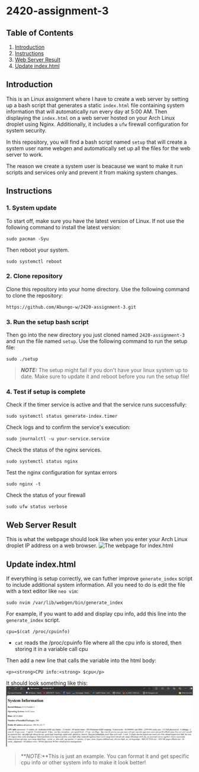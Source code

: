# 2420-assignment-3
## Table of Contents
1. [Introduction](#introduction)
2. [Instructions](#instructions)
3. [Web Server Result](#web-server-result)
4. [Update index.html](#update-indexhtml)

## Introduction
This is an Linux assignment where I have to create a web server by setting up a bash script that generates a static `index.html` file containing system information that will automatically run every day at 5:00 AM. Then displaying the `index.html` on a web server hosted on your Arch Linux droplet using Nginx. Additionally, it includes a `ufw` firewall configuration for system security.

In this repository, you will find a bash script named `setup` that will create a system user name webgen and automatically set up all the files for the web server to work.

The reason we create a system user is beacause we want to make it run scripts and services only and prevent it from making system changes.

## Instructions
### 1. System update
To start off, make sure you have the latest version of Linux. If not use the following command to install the latest version:
```
sudo pacman -Syu
```
Then reboot your system.
```
sudo systemctl reboot
```
### 2. Clone repository
Clone this repository into your home directory.
Use the following command to clone the repository:
```
https://github.com/Abungo-w/2420-assignment-3.git
```
### 3. Run the setup bash script
Then go into the new directory you just cloned named `2420-assignment-3` and run the file named `setup`.
Use the following command to run the setup file:
```
sudo ./setup
```
> **_NOTE:_**  The setup might fail if you don't have your linux system up to date. Make sure to update it and reboot before you run the setup file!
### 4. Test if setup is complete
Check if the timer service is active and that the service runs successfully:
```
sudo systemctl status generate-index.timer
```
Check logs and to confirm the service's execution:
```
sudo journalctl -u your-service.service
```
Check the status of the nginx services.
```
sudo systemctl status nginx
```
Test the nginx configuration for syntax errors
```
sudo nginx -t
```
Check the status of your firewall
```
sudo ufw status verbose
```

## Web Server Result
This is what the webpage should look like when you enter your Arch Linux droplet IP address on a web browser.
![The webpage for index.html](./assets/success-screenshot.png)


## Update index.html 
If everything is setup correctly, we can futher improve `generate_index` script to include additional system information.
All you need to do is edit the file with a text editor like `neo vim`:
```
sudo nvim /var/lib/webgen/bin/generate_index
```
For example, if you want to add and display cpu info, add this line into the `generate_index` script.
```
cpu=$(cat /proc/cpuinfo)
```
- `cat` reads the /proc/cpuinfo file where all the cpu info is stored, then storing it in a variable call cpu

Then add a new line that calls the variable into the html body:
```
<p><strong>CPU info:<strong> $cpu</p>
```
It should look something like this:
![Updated webpage of index.html](./assets/updated-html.png)
> **_NOTE:_**This is just an example. You can format it and get specific cpu info or other system info to make it look better!


